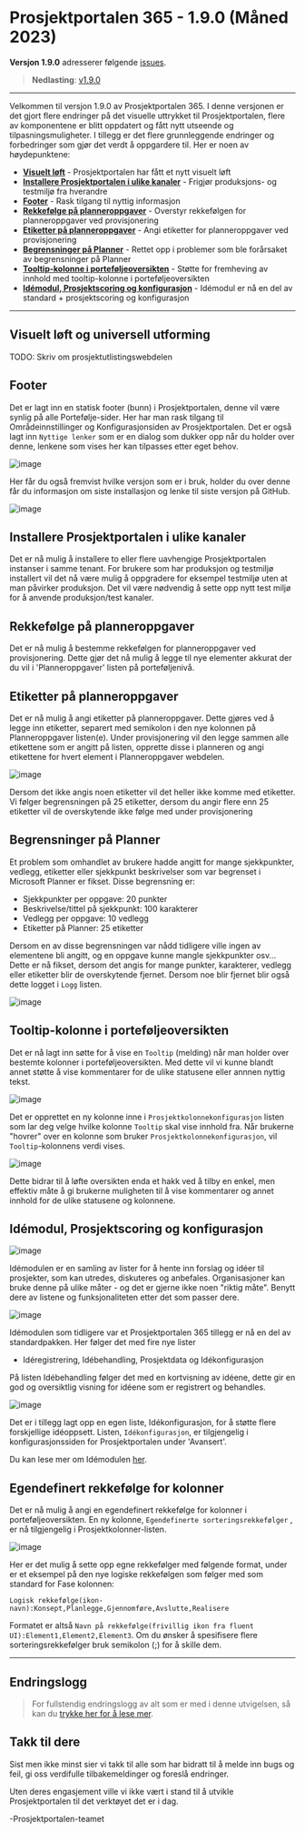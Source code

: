 # Prosjektportalen 365 - 1.9.0 (Måned 2023)

**Versjon 1.9.0** adresserer følgende [issues](https://github.com/Puzzlepart/prosjektportalen365/issues?q=is%3Aissue+is%3Aclosed+milestone%3A1.9).
> **Nedlasting**: [v1.9.0](https://github.com/Puzzlepart/prosjektportalen365/releases)

---

Velkommen til versjon 1.9.0 av Prosjektportalen 365. I denne versjonen er det gjort flere endringer på det visuelle uttrykket til Prosjektportalen, flere av komponentene er blitt oppdatert og fått nytt utseende og tilpasningsmuligheter. I tillegg er det flere grunnleggende endringer og forbedringer som gjør det verdt å oppgardere til. Her er noen av høydepunktene:

- **[Visuelt løft](#visuelt-løft-og-universell-utforming)** - Prosjektportalen har fått et nytt visuelt løft
- **[Installere Prosjektportalen i ulike kanaler](#installere-prosjektportalen-i-ulike-kanaler)** - Frigjør produksjons- og testmiljø fra hverandre
- **[Footer](#footer)** - Rask tilgang til nyttig informasjon
- **[Rekkefølge på planneroppgaver](#rekkefølge-på-planneroppgaver)** - Overstyr rekkefølgen for planneroppgaver ved provisjonering
- **[Etiketter på planneroppgaver](#etiketter-på-planneroppgaver)** - Angi etiketter for planneroppgaver ved provisjonering
- **[Begrensninger på Planner](#begrensninger-på-planner)** - Rettet opp i problemer som ble forårsaket av begrensninger på Planner
- **[Tooltip-kolonne i porteføljeoversikten](#begrensninger-på-planner)** - Støtte for fremheving av innhold med tooltip-kolonne i porteføljeoversikten
- **[Idémodul, Prosjektscoring og konfigurasjon](#idémodul-prosjektscoring-og-konfigurasjon)** - Idémodul er nå en del av standard + prosjektscoring og konfigurasjon

---

## Visuelt løft og universell utforming

TODO: Skriv om prosjektutlistingswebdelen

## Footer

Det er lagt inn en statisk footer (bunn) i Prosjektportalen, denne vil være synlig på alle Portefølje-sider. Her har man rask tilgang til Områdeinnstillinger og Konfigurasjonsiden av Prosjektportalen. Det er også lagt inn `Nyttige lenker` som er en dialog som dukker opp når du holder over denne, lenkene som vises her kan tilpasses etter eget behov.

![image](./assets/1.9/footer.png)

Her får du også fremvist hvilke versjon som er i bruk, holder du over denne får du informasjon om siste installasjon og lenke til siste versjon på GitHub.

![image](./assets/1.9/footer-versjon.png)

## Installere Prosjektportalen i ulike kanaler

Det er nå mulig å installere to eller flere uavhengige Prosjektportalen instanser i samme tenant. For brukere som har produksjon og testmiljø installert vil det nå være mulig å oppgradere for eksempel testmiljø uten at man påvirker produksjon. Det vil være nødvendig å sette opp nytt test miljø for å anvende produksjon/test kanaler.

## Rekkefølge på planneroppgaver

Det er nå mulig å bestemme rekkefølgen for planneroppgaver ved provisjonering. Dette gjør det nå mulig å legge til nye elementer akkurat der du vil i 'Planneroppgaver' listen på porteføljenivå.

## Etiketter på planneroppgaver

Det er nå mulig å angi etiketter på planneroppgaver. Dette gjøres ved å legge inn etiketter, separert med semikolon i den nye kolonnen på Planneroppgaver listen(e). Under provisjonering vil den legge sammen alle etikettene som er angitt på listen, opprette disse i planneren og angi etikettene for hvert element i Planneroppgaver webdelen.

![image](./assets/1.9/planneroppgaver-etiketter.png)

Dersom det ikke angis noen etiketter vil det heller ikke komme med etiketter. Vi følger begrensningen på 25 etiketter, dersom du angir flere enn 25 etiketter vil de overskytende ikke følge med under provisjonering

## Begrensninger på Planner

Et problem som omhandlet av brukere hadde angitt for mange sjekkpunkter, vedlegg, etiketter eller sjekkpunkt beskrivelser som var begrenset i Microsoft Planner er fikset. Disse begrensning er:

- Sjekkpunkter per oppgave: 20 punkter
- Beskrivelse/tittel på sjekkpunkt: 100 karakterer
- Vedlegg per oppgave: 10 vedlegg
- Etiketter på Planner: 25 etiketter

Dersom en av disse begrensningen var nådd tidligere ville ingen av elementene bli angitt, og en oppgave kunne mangle sjekkpunkter osv... Dette er nå fikset, dersom det angis for mange punkter, karakterer, vedlegg eller etiketter blir de overskytende fjernet. Dersom noe blir fjernet blir også dette logget i `Logg` listen.

![image](./assets/1.9/planner-begrensninger.png)

## Tooltip-kolonne i porteføljeoversikten

Det er nå lagt inn søtte for å vise en `Tooltip` (melding) når man holder over bestemte kolonner i porteføljeoversikten. Med dette vil vi kunne blandt annet støtte å vise kommentarer for de ulike statusene eller annnen nyttig tekst.

![image](./assets/1.9/tooltip-konfigurasjon.png)

Det er opprettet en ny kolonne inne i `Prosjektkolonnekonfigurasjon` listen som lar deg velge hvilke kolonne `Tooltip` skal vise innhold fra. Når brukerne "hovrer" over en kolonne som bruker `Prosjektkolonnekonfigurasjon`, vil `Tooltip`-kolonnens verdi vises.

![image](./assets/1.9/tooltip-oversikt.png)

Dette bidrar til å løfte oversikten enda et hakk ved å tilby en enkel, men effektiv måte å gi brukerne muligheten til å vise kommentarer og annet innhold for de ulike statusene og kolonnene.

## Idémodul, Prosjektscoring og konfigurasjon

![image](./assets/1.9/ide-kur.png)

Idémodulen er en samling av lister for å hente inn forslag og idéer til prosjekter, som kan utredes, diskuteres og anbefales. Organisasjoner kan bruke denne på ulike måter - og det er gjerne ikke noen "riktig måte". Benytt dere av listene og funksjonaliteten etter det som passer dere.

![image](./assets/1.9/ide-registrering.png)

Idémodulen som tidligere var et Prosjektportalen 365 tillegg er nå en del av standardpakken. Her følger det med fire nye lister

- Idéregistrering, Idébehandling, Prosjektdata og Idékonfigurasjon

På listen Idébehandling følger det med en kortvisning av idéene, dette gir en god og oversiktlig visning for idéene som er registrert og behandles.

![image](./assets/1.9/ide-behandling-kort.png)

Det er i tillegg lagt opp en egen liste, Idékonfigurasjon, for å støtte flere forskjellige idéoppsett. Listen, `Idékonfigurasjon`, er tilgjengelig i konfigurasjonssiden for Prosjektportalen under 'Avansert'.

Du kan lese mer om Idémodulen [her](https://github.com/Puzzlepart/prosjektportalen365/wiki/Id%C3%A9modulen-i-Prosjektportalen).

## Egendefinert rekkefølge for kolonner

Det er nå mulig å angi en egendefinert rekkefølge for kolonner i porteføljeoversikten. En ny kolonne, `Egendefinerte sorteringsrekkefølger` , er nå tilgjengelig i Prosjektkolonner-listen.

![image](./assets/1.9/logisk-rekkefolge.png)

Her er det mulig å sette opp egne rekkefølger med følgende format, under er et eksempel på den nye logiske rekkefølgen som følger med som standard for Fase kolonnen:

`Logisk rekkefølge(ikon-navn):Konsept,Planlegge,Gjennomføre,Avslutte,Realisere`

Formatet er altså `Navn på rekkefølge(frivillig ikon fra fluent UI):Element1,Element2,Element3`. Om du ønsker å spesifisere flere sorteringsrekkefølger bruk semikolon (;) for å skille dem.

---

## Endringslogg

> For fullstendig endringslogg av alt som er med i denne utvigelsen, så kan du [trykke her for å lese mer](../CHANGELOG.md#190---tba).

## Takk til dere

Sist men ikke minst sier vi takk til alle som har bidratt til å melde inn bugs og feil, gi oss verdifulle tilbakemeldinger og foreslå endringer.

Uten deres engasjement ville vi ikke vært i stand til å utvikle Prosjektportalen til det verktøyet det er i dag.

-Prosjektportalen-teamet
